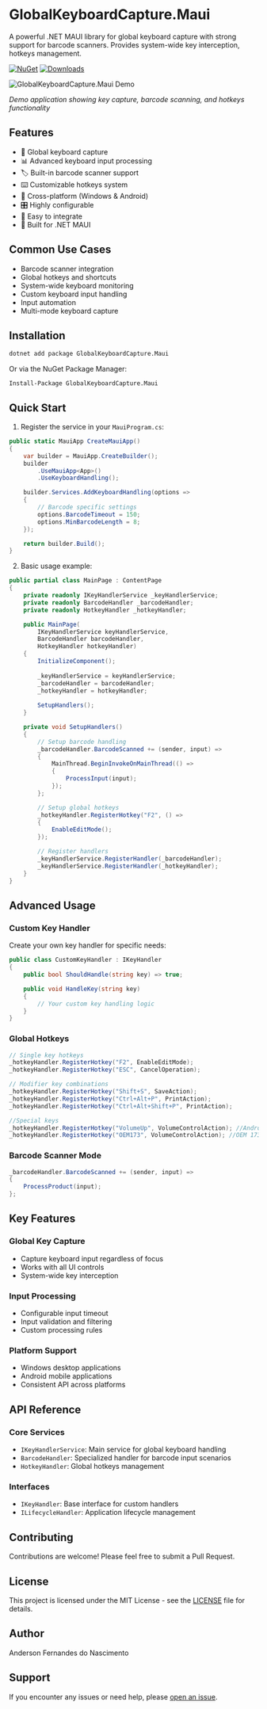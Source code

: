 ﻿# GlobalKeyboardCapture.Maui

A powerful .NET MAUI library for global keyboard capture with strong support for barcode scanners. Provides system-wide key interception, hotkeys management.

[![NuGet](https://img.shields.io/nuget/v/GlobalKeyboardCapture.Maui.svg)](https://www.nuget.org/packages/GlobalKeyboardCapture.Maui/)
[![Downloads](https://img.shields.io/nuget/dt/GlobalKeyboardCapture.Maui.svg)](https://www.nuget.org/packages/GlobalKeyboardCapture.Maui/)

![GlobalKeyboardCapture.Maui Demo](print.png)

*Demo application showing key capture, barcode scanning, and hotkeys functionality*

## Features

- 🔑 Global keyboard capture
- 📊 Advanced keyboard input processing
- 🏷️ Built-in barcode scanner support
- ⌨️ Customizable hotkeys system
- 📱 Cross-platform (Windows & Android)
- 🎛️ Highly configurable
- 🧩 Easy to integrate
- 🔧 Built for .NET MAUI

## Common Use Cases

- Barcode scanner integration
- Global hotkeys and shortcuts
- System-wide keyboard monitoring
- Custom keyboard input handling
- Input automation
- Multi-mode keyboard capture

## Installation

```bash
dotnet add package GlobalKeyboardCapture.Maui
```

Or via the NuGet Package Manager:

```
Install-Package GlobalKeyboardCapture.Maui
```

## Quick Start

1. Register the service in your `MauiProgram.cs`:

```csharp
public static MauiApp CreateMauiApp()
{
    var builder = MauiApp.CreateBuilder();
    builder
        .UseMauiApp<App>()
        .UseKeyboardHandling();

    builder.Services.AddKeyboardHandling(options =>
    {
        // Barcode specific settings
        options.BarcodeTimeout = 150;
        options.MinBarcodeLength = 8;
    });

    return builder.Build();
}
```

2. Basic usage example:

```csharp
public partial class MainPage : ContentPage
{
    private readonly IKeyHandlerService _keyHandlerService;
    private readonly BarcodeHandler _barcodeHandler;
    private readonly HotkeyHandler _hotkeyHandler;

    public MainPage(
        IKeyHandlerService keyHandlerService, 
        BarcodeHandler barcodeHandler,
        HotkeyHandler hotkeyHandler)
    {
        InitializeComponent();
        
        _keyHandlerService = keyHandlerService;
        _barcodeHandler = barcodeHandler;
        _hotkeyHandler = hotkeyHandler;
        
        SetupHandlers();
    }

    private void SetupHandlers()
    {
        // Setup barcode handling
        _barcodeHandler.BarcodeScanned += (sender, input) =>
        {
            MainThread.BeginInvokeOnMainThread(() =>
            {
                ProcessInput(input);
            });
        };

        // Setup global hotkeys
        _hotkeyHandler.RegisterHotkey("F2", () =>
        {
            EnableEditMode();
        });

        // Register handlers
        _keyHandlerService.RegisterHandler(_barcodeHandler);           
        _keyHandlerService.RegisterHandler(_hotkeyHandler);
    }
}
```

## Advanced Usage

### Custom Key Handler

Create your own key handler for specific needs:

```csharp
public class CustomKeyHandler : IKeyHandler
{
    public bool ShouldHandle(string key) => true;

    public void HandleKey(string key)
    {
        // Your custom key handling logic
    }
}
```

### Global Hotkeys

```csharp
// Single key hotkeys
_hotkeyHandler.RegisterHotkey("F2", EnableEditMode);
_hotkeyHandler.RegisterHotkey("ESC", CancelOperation);

// Modifier key combinations
_hotkeyHandler.RegisterHotkey("Shift+S", SaveAction);
_hotkeyHandler.RegisterHotkey("Ctrl+Alt+P", PrintAction);
_hotkeyHandler.RegisterHotkey("Ctrl+Alt+Shift+P", PrintAction);

//Special keys
_hotkeyHandler.RegisterHotkey("VolumeUp", VolumeControlAction); //Android Volume Up
_hotkeyHandler.RegisterHotkey("OEM173", VolumeControlAction); //OEM 173
```

### Barcode Scanner Mode

```csharp
_barcodeHandler.BarcodeScanned += (sender, input) =>
{    
    ProcessProduct(input); 
};
```

## Key Features

### Global Key Capture
- Capture keyboard input regardless of focus
- Works with all UI controls
- System-wide key interception

### Input Processing
- Configurable input timeout
- Input validation and filtering
- Custom processing rules

### Platform Support
- Windows desktop applications
- Android mobile applications
- Consistent API across platforms

## API Reference

### Core Services

- `IKeyHandlerService`: Main service for global keyboard handling
- `BarcodeHandler`: Specialized handler for barcode input scenarios
- `HotkeyHandler`: Global hotkeys management

### Interfaces

- `IKeyHandler`: Base interface for custom handlers
- `ILifecycleHandler`: Application lifecycle management

## Contributing

Contributions are welcome! Please feel free to submit a Pull Request.

## License

This project is licensed under the MIT License - see the [LICENSE](LICENSE) file for details.

## Author

Anderson Fernandes do Nascimento

## Support

If you encounter any issues or need help, please [open an issue](https://github.com/afernandes/GlobalKeyboardCapture.Maui/issues).
